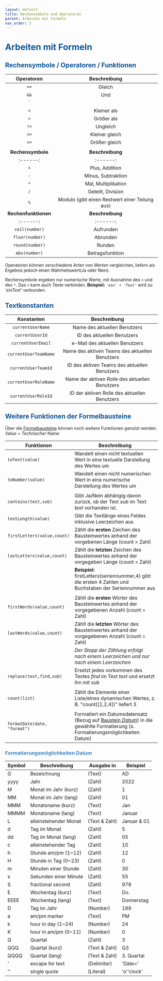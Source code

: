 ```yaml
---
layout: default
title: Rechensymbole und Operatoren
parent: Arbeiten mit Formeln
nav_order: 3
---
```


# <span style="color:#0b5394">**Arbeiten mit Formeln**</span>
## <span style="color:#0b5394">Rechensymbole / Operatoren / Funktionen</span>


| Operatoren                            | Beschreibung
|:------:                               |:------:
| `==`                                  |Gleich
| `&&`                                  |Und
| `||`                                  |Oder
| `<`                                   |Kleiner als
| `>`                                   |Größer als
| `!=`                                  |Ungleich
| `<=`                                  |Kleiner gleich
| `>=`                                  |Größer gleich
| 	                                    |
| **Rechensymbole**                     | **Beschreibung**
|:------:                               |:------:
| `+`                                   |Plus, Addition
| `-`                                   |Minus, Subtraktion
| `*`                                   |Mal, Multiplikation
| `/`                                   |Geteilt, Division
| `%`                                   |Modulo (gibt einen Restwert einer Teilung aus)
| **Rechenfunktionen**                  | **Beschreibung**
|:------:                               |:------:
| `ceil(number)`                        |Aufrunden
| `floor(number)`                       |Abrunden
| `round(number)`                       |Runden
| `abs(number)`                         |Betragsfunktion

Operatoren können verschiedene Arten von Werten vergleichen, liefern als Ergebnis jedoch einen Wahrheitswert(Ja oder Nein).

Rechensymbole ergeben nur numerische Werte, mit Ausnahme des `+` und des `*`. Das `+` kann auch Texte verbinden. 
**Beispiel:** `'ein' + 'Text'` wird zu *'einText'* verbunden.

## <span style="color:#0b5394">Textkonstanten</span>

| Konstanten                            | Beschreibung
|:------:                               |:------:
| `currentUserName`                     | Name des aktuellen Benutzers
| `currentUserId`                       | ID des aktuellen Benutzers
| `currentUserEmail`                    | e-Mail des aktuellen Benutzers 
| `currentUserTeamName`                 | Name des aktiven Teams des aktuellen Benutzers
| `currentUserTeamId`                   | ID des aktiven Teams des aktuellen Benutzers
| `currentUserRoleName`                 | Name der aktiven Rolle des aktuellen Benutzers
| `currentUserRoleId`                   | ID der aktiven Rolle des aktuellen Benutzers

## <span style="color:#0b5394">Weitere Funktionen der Formelbausteine</span>

Über die
[Formelbausteine](/docs/formulary/formulary.html#formelbausteine)
können noch weitere Funktionen genutzt werden.  
*Value = Technischer Name*  

| Funktionen                                | Beschreibung
| ------                                    | ------
| `toText(value)`                           | Wandelt einen nicht textuellen Wert in eine textuelle Darstellung des Wertes um
| `toNumber(value)`                         | Wandelt einen nicht numerischen Wert in eine numerische Darstellung des Wertes um 
|                                           |
| `contains(text,sub)`                      | Gibt Ja/Nein abhängig davon zurück, ob der Text *sub* im Text *text* vorhanden ist.
| `textLength(value)`                       | Gibt die Textlänge eines Feldes inklusive Leerzeichen aus
| `firstLetters(value,count)`               | Zählt die **ersten** Zeichen des Bausteinwertes anhand der vorgebenen Länge (count = Zahl)
| `lastLetters(value,count)`                | Zählt die **letzten** Zeichen des Bausteinwertes anhand der vorgegeben Länge (count = Zahl)
|                                           | **Beispiel:** firstLetters(seriennummer,4) gibt die ersten 4 Zahlen und Buchstaben der Seriennummer aus
|                                           |
| `firstWords(value,count)`                 | Zählt die **ersten** Wörter des Bausteinwertes anhand der vorgegebenen Anzahl (count = Zahl)
| `lastWords(value,count)`                  | Zählt die **letzten** Wörter des Bausteinwertes anhand der vorgegebenen Anzahl (count = Zahl)
|                                           | *Der Stopp der Zählung erfolgt nach einem Leerzeichen und nur nach einem Leerzeichen*
| `replace(text,find,sub)`                  | Ersetzt jedes vorkommen des Textes *find* im Text *text* und ersetzt ihn mit *sub*
|                                           |
| `count(list)`                             | Zählt die Elemente einer Liste/eines dynamischen Wertes, z. B. "count([1,2,4])" liefert 3
|                                           |
| `formatDate(date, "format")`              | Formatiert ein Datumsdatensatz (Bezug auf [Baustein *Datum*](/docs/record-spec-settings/grand-childs-form/date.html)) in die gewählte Formatierung (s. Formatierungsmöglichkeiten Datum)

### <span style="color:#3d85c6">Formatierungsmöglichkeiten Datum</span>

|Symbol   |Beschreibung           |Ausgabe in         |Beispiel|
|------   |-------                |------------       |-------|
|G        |Bezeichnung            |(Text)             |AD|
|yyyy     |Jahr                   |(Zahl)             |2022|
|M        |Monat im Jahr (kurz)   |(Zahl)             |1|
|MM       |Monat im Jahr (lang)   |(Zahl)             |01|
|MMM      |Monatsname (kurz)      |(Text)             |Jan|
|MMMM     |Monatsname (lang)      |(Text)             |Januar|
|L        |alleinstehender Monat  |(Text & Zahl)      |Januar & 01|
|d        |Tag im Monat           |(Zahl)             |5|
|dd       |Tag im Monat (lang)    |(Zahl)             |05|
|c        |alleinstehender Tag    |(Zahl)             |10|
|h        |Stunde am/pm (1~12)    |(Zahl)             |12|
|H        |Stunde in Tag (0~23)   |(Zahl)             |0|
|m        |Minuten einer Stunde   |(Zahl)             |30|
|s        |Sekunden einer Minute  |(Zahl)             |55|
|S        |fractional second      |(Zahl)             |978|
|E        |Wochentag (kurz)       |(Text)             |Do.|
|EEEE     |Wochentag (lang)       |(Text)             |Donnerstag|
|D        |Tag im Jahr            |(Number)           |189|
|a        |am/pm marker           |(Text)             |PM|
|k        |hour in day (1~24)     |(Number)           |24|
|K        |hour in am/pm (0~11)   |(Number)           |0|
|Q        |Quartal                |(Zahl)             |3|
|QQQ      |Quartal (kurz)         |(Text & Zahl)      |Q3|
|QQQQ     |Quartal (lang)         |(Text & Zahl)      |3. Quartal|
|'        |escape for text        |(Delimiter)        |'Date='|
|''       |single quote           |(Literal)          |'o''clock'|
